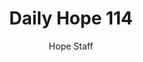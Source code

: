 ---
image: /assets/img/daily-hope-default-artwork.png
title: Daily Hope 114
number: 114
categories:
  - Daily Hope
author: Hope Staff
notes: Daily Hope 114
embed: >-
  EMBED_GOES_HERE
---